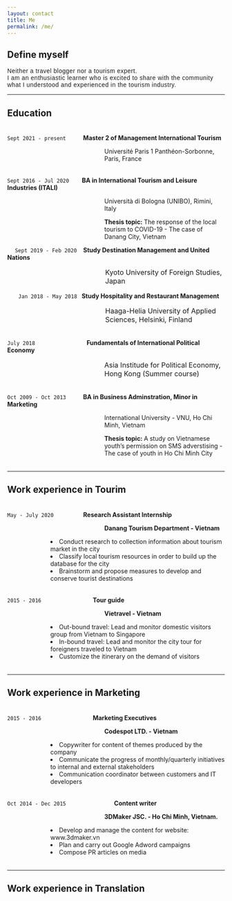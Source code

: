 ```yaml
---
layout: contact
title: Me
permalink: /me/
---
```

## Define myself

<p style="font-family: Helvetica; line-spacing: 12px; letter-spacing: 0.5px;"> Neither a travel blogger nor a tourism expert.<br> 
I am an enthusiastic learner who is excited to share with the community what I understood and experienced in the tourism industry.</p>

---
## Education
<p style="line-height:5px;">&emsp;</p>

`Sept 2021 - present` &emsp; &emsp; <strong> Master 2 of Management International Tourism </strong>
<p style="margin-left: 225px; "> Université Paris 1 Panthéon-Sorbonne, Paris, France </p>
<p style="line-height:5px;">&emsp;</p>

`Sept 2016 - Jul 2020` &emsp; &nbsp; <strong> BA in International Tourism and Leisure Industries (ITALI) </strong> 
<p style="margin-left: 225px;"> Università di Bologna (UNIBO), Rimini, Italy </p>
<p style="margin-left: 225px;"> <strong> Thesis topic: </strong> The response of the local tourism to COVID-19 - The case of Danang City, Vietnam </p>
                       
&emsp; `Sept 2019 - Feb 2020` &ensp; <strong> Study Destination Management and United Nations </strong>
<p style="margin-left: 227px; font-size: 16px;"> Kyoto University of Foreign Studies, Japan </p>

&nbsp; &emsp; `Jan 2018 - May 2018` <strong>&nbsp; Study Hospitality and Restaurant Management </strong> 
<p style="margin-left: 227px; font-size: 16px;"> Haaga-Helia University of Applied Sciences, Helsinki, Finland </p>
<p style="line-height:5px;">&emsp;</p>

`July 2018` &emsp; &emsp; &emsp; &emsp; &emsp; &emsp; &nbsp; <strong> Fundamentals of International Political Economy </strong> 
<p style="margin-left: 225px; font-size: 16px;"> Asia Institude for Political Economy, Hong Kong (Summer course) </p>
<p style="line-height:5px;">&emsp;</p>

`Oct 2009 - Oct 2013` &emsp; &emsp; <strong> BA in Business Adminstration, Minor in Marketing </strong> 
<p style="margin-left: 225px;"> International University - VNU, Ho Chi Minh, Vietnam </p>
<p style="margin-left: 225px;"> <strong> Thesis topic: </strong> A study on Vietnamese youth’s permission on SMS adverstising - The case of youth in Ho Chi Minh City</p>
<p style="line-height:5px;">&emsp;</p>

---
## Work experience in Tourim
<p style="line-height:5px;">&emsp;</p>

`May - July 2020` &emsp; &emsp; &emsp; &ensp; <strong> Research Assistant Internship </strong>
<p style="margin-left: 225px; "> <strong> Danang Tourism Department - Vietnam </strong> </p>
<li style="margin-left: 100px; "> Conduct research to collection information about tourism market in the city </li>
<li style="margin-left: 100px; "> Classify local tourism resources in order to build up the database for the city </li>
<li style="margin-left: 100px; "> Brainstorm and propose measures to develop and conserve tourist destinations </li>
<p style="line-height:5px;">&emsp;</p>

`2015 - 2016` &emsp; &emsp; &emsp; &emsp; &emsp; &emsp; &nbsp; <strong> Tour guide </strong>
<p style="margin-left: 225px; "> <strong> Vietravel - Vietnam </strong> </p>
<li style="margin-left: 100px; "> Out-bound travel: Lead and monitor domestic visitors group from Vietnam to Singapore </li>
<li style="margin-left: 100px; "> In-bound travel: Lead and monitor the city tour for foreigners traveled to Vietnam </li>
<li style="margin-left: 100px; "> Customize the itinerary on the demand of visitors </li>
<p style="line-height:5px;">&emsp;</p>



---
## Work experience in Marketing
<p style="line-height:5px;">&emsp;</p>

`2015 - 2016` &emsp; &emsp; &emsp; &emsp; &emsp; &emsp; &nbsp; <strong> Marketing Executives </strong>
<p style="margin-left: 225px; "> <strong>  Codespot LTD. - Vietnam </strong> </p>
<li style="margin-left: 100px; "> Copywriter for content of themes produced by the company </li>
<li style="margin-left: 100px; "> Communicate the progress of monthly/quarterly initiatives to internal and external stakeholders </li>
<li style="margin-left: 100px; "> Communication coordinator between customers and IT developers </li>
<p style="line-height:5px;">&emsp;</p>

`Oct 2014 - Dec 2015` &emsp; &emsp; &emsp; &emsp; &emsp; &emsp; <strong> Content writer </strong>
<p style="margin-left: 225px; "> <strong> 3DMaker JSC. - Ho Chi Minh, Vietnam. </strong> </p>
<li style="margin-left: 100px; "> Develop and manage the content for website: www.3dmaker.vn </li>
<li style="margin-left: 100px; "> Plan and carry out Google Adword campaigns </li>
<li style="margin-left: 100px; "> Compose PR articles on media </li>
<p style="line-height:5px;">&emsp;</p>

---
## Work experience in Translation
<p style="line-height:5px;">&emsp;</p>


